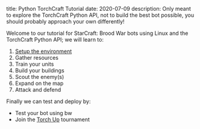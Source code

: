 title: Python TorchCraft Tutorial 
date: 2020-07-09
description: Only meant to explore the TorchCraft Python API, not to build the best bot possible, you should probably approach your own differently!

Welcome to our tutorial for StarCraft: Brood War bots using Linux and the TorchCraft Python API; we will learn to:

1. [Setup the environment](https://spacebeam.org/2020/07/09/how-to-install-torchcraft-and-set-up-a-programming-environment-on-linux/)
2. Gather resources
3. Train your units
4. Build your buildings
5. Scout the enemy(s)
6. Expand on the map
7. Attack and defend

Finally we can test and deploy by:

- Test your bot using bw
- Join the [Torch Up](https://torchup.org/pages/compete/) tournament
